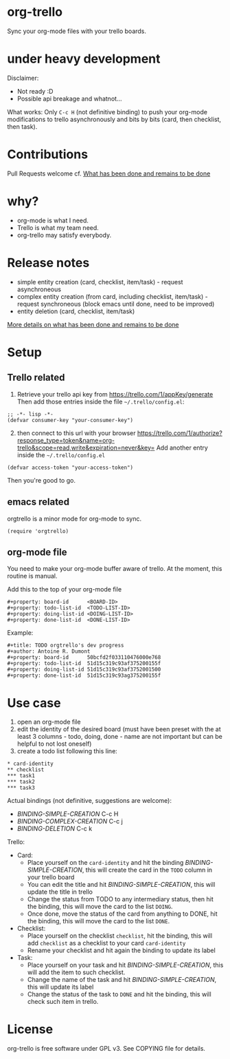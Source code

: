 org-trello
==========

Sync your org-mode files with your trello boards.

# under heavy development

Disclaimer:
- Not ready :D
- Possible api breakage and whatnot...

What works:
Only `C-c H` (not definitive binding) to push your org-mode modifications to trello asynchronously and bits by bits
(card, then checklist, then task).

# Contributions

Pull Requests welcome
cf. [What has been done and remains to be done](./TODO.org)

# why?

- org-mode is what I need.
- Trello is what my team need.
- org-trello may satisfy everybody.

# Release notes

- simple entity creation (card, checklist, item/task)                 - request asynchroneous
- complex entity creation (from card, including checklist, item/task) - request synchroneous (block emacs until done, need to be improved)
- entity deletion (card, checklist, item/task)

[More details on what has been done and remains to be done](./TODO.org)

# Setup

## Trello related

1) Retrieve your trello api key from https://trello.com/1/appKey/generate
Then add those entries inside the file `~/.trello/config.el`:

```emacs-lisp
;; -*- lisp -*-
(defvar consumer-key "your-consumer-key")
```

2) then connect to this url with your browser
https://trello.com/1/authorize?response_type=token&name=org-trello&scope=read,write&expiration=never&key=<consumer-key>
Add another entry inside the `~/.trello/config.el`

```emacs-lisp
(defvar access-token "your-access-token")
```

Then you're good to go.

## emacs related

orgtrello is a minor mode for org-mode to sync.

``` emacs-lisp
(require 'orgtrello)
```

## org-mode file

You need to make your org-mode buffer aware of trello.
At the moment, this routine is manual.

Add this to the top of your org-mode file

```org-mode
#+property: board-id      <BOARD-ID>
#+property: todo-list-id  <TODO-LIST-ID>
#+property: doing-list-id <DOING-LIST-ID>
#+property: done-list-id  <DONE-LIST-ID>
```

Example:

```org-mode
#+title: TODO orgtrello's dev progress
#+author: Antoine R. Dumont
#+property: board-id      50bcfd2f033110476000e768
#+property: todo-list-id  51d15c319c93af375200155f
#+property: doing-list-id 51d15c319c93af3752001500
#+property: done-list-id  51d15c319c93ag375200155f
```

# Use case

1. open an org-mode file
2. edit the identity of the desired board (must have been preset with the at least 3 columns - todo, doing, done - name
are not important but can be helpful to not lost oneself)
3. create a todo list following this line:

```org-mode
* card-identity
** checklist
*** task1
*** task2
*** task3
```

Actual bindings (not definitive, suggestions are welcome):
- *BINDING-SIMPLE-CREATION*  C-c H
- *BINDING-COMPLEX-CREATION* C-c j
- *BINDING-DELETION*         C-c k

Trello:
- Card:
  - Place yourself on the `card-identity` and hit the binding *BINDING-SIMPLE-CREATION*, this will create the card in the `TODO` column in your trello board
  - You can edit the title and hit *BINDING-SIMPLE-CREATION*, this will update the title in trello
  - Change the status from TODO to any intermediary status, then hit the binding, this will move the card to the list `DOING`.
  - Once done, move the status of the card from anything to DONE, hit the binding, this will move the card to the list `DONE`.
- Checklist:
  - Place yourself on the checklist `checklist`, hit the binding, this will add `checklist` as a checklist to your card `card-identity`
  - Rename your checklist and hit again the binding to update its label
- Task:
  - Place yourself on your task and hit *BINDING-SIMPLE-CREATION*, this will add the item to such checklist.
  - Change the name of the task and hit *BINDING-SIMPLE-CREATION*, this will update its label
  - Change the status of the task to `DONE` and hit the binding, this will check such item in trello.

# License

org-trello is free software under GPL v3. See COPYING file for details.
